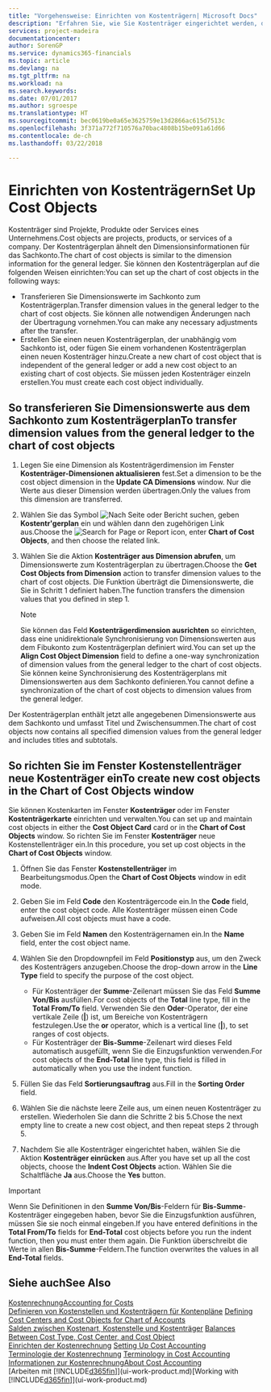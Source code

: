 ```yaml
---
title: "Vorgehensweise: Einrichten von Kostenträgern| Microsoft Docs"
description: "Erfahren Sie, wie Sie Kostenträger eingerichtet werden, die gleich sind wie Dimensionen im Fibuposten."
services: project-madeira
documentationcenter: 
author: SorenGP
ms.service: dynamics365-financials
ms.topic: article
ms.devlang: na
ms.tgt_pltfrm: na
ms.workload: na
ms.search.keywords: 
ms.date: 07/01/2017
ms.author: sgroespe
ms.translationtype: HT
ms.sourcegitcommit: bec0619be0a65e3625759e13d2866ac615d7513c
ms.openlocfilehash: 3f371a772f710576a70bac4808b15be091a61d66
ms.contentlocale: de-ch
ms.lasthandoff: 03/22/2018

---
```

# <a name="set-up-cost-objects"></a><span data-ttu-id="24606-103">Einrichten von Kostenträgern</span><span class="sxs-lookup"><span data-stu-id="24606-103">Set Up Cost Objects</span></span>
<span data-ttu-id="24606-104">Kostenträger sind Projekte, Produkte oder Services eines Unternehmens.</span><span class="sxs-lookup"><span data-stu-id="24606-104">Cost objects are projects, products, or services of a company.</span></span> <span data-ttu-id="24606-105">Der Kostenträgerplan ähnelt den Dimensionsinformationen für das Sachkonto.</span><span class="sxs-lookup"><span data-stu-id="24606-105">The chart of cost objects is similar to the dimension information for the general ledger.</span></span> <span data-ttu-id="24606-106">Sie können den Kostenträgerplan auf die folgenden Weisen einrichten:</span><span class="sxs-lookup"><span data-stu-id="24606-106">You can set up the chart of cost objects in the following ways:</span></span>  

* <span data-ttu-id="24606-107">Transferieren Sie Dimensionswerte im Sachkonto zum Kostenträgerplan.</span><span class="sxs-lookup"><span data-stu-id="24606-107">Transfer dimension values in the general ledger to the chart of cost objects.</span></span> <span data-ttu-id="24606-108">Sie können alle notwendigen Änderungen nach der Übertragung vornehmen.</span><span class="sxs-lookup"><span data-stu-id="24606-108">You can make any necessary adjustments after the transfer.</span></span>  
* <span data-ttu-id="24606-109">Erstellen Sie einen neuen Kostenträgerplan, der unabhängig vom Sachkonto ist, oder fügen Sie einem vorhandenen Kostenträgerplan einen neuen Kostenträger hinzu.</span><span class="sxs-lookup"><span data-stu-id="24606-109">Create a new chart of cost object that is independent of the general ledger or add a new cost object to an existing chart of cost objects.</span></span> <span data-ttu-id="24606-110">Sie müssen jeden Kostenträger einzeln erstellen.</span><span class="sxs-lookup"><span data-stu-id="24606-110">You must create each cost object individually.</span></span>  

## <a name="to-transfer-dimension-values-from-the-general-ledger-to-the-chart-of-cost-objects"></a><span data-ttu-id="24606-111">So transferieren Sie Dimensionswerte aus dem Sachkonto zum Kostenträgerplan</span><span class="sxs-lookup"><span data-stu-id="24606-111">To transfer dimension values from the general ledger to the chart of cost objects</span></span>  
1.  <span data-ttu-id="24606-112">Legen Sie eine Dimension als Kostenträgerdimension im Fenster **Kostenträger-Dimensionen aktualisieren** fest.</span><span class="sxs-lookup"><span data-stu-id="24606-112">Set a dimension to be the cost object dimension in the **Update CA Dimensions** window.</span></span> <span data-ttu-id="24606-113">Nur die Werte aus dieser Dimension werden übertragen.</span><span class="sxs-lookup"><span data-stu-id="24606-113">Only the values from this dimension are transferred.</span></span>  
2.  <span data-ttu-id="24606-114">Wählen Sie das Symbol ![Nach Seite oder Bericht suchen](media/ui-search/search_small.png "Symbol Nach Seite oder Bericht suchen"), geben **Kostentr'gerplan** ein und wählen dann den zugehörigen Link aus.</span><span class="sxs-lookup"><span data-stu-id="24606-114">Choose the ![Search for Page or Report](media/ui-search/search_small.png "Search for Page or Report icon") icon, enter **Chart of Cost Objects**, and then choose the related link.</span></span>  
3.  <span data-ttu-id="24606-115">Wählen Sie die Aktion **Kostenträger aus Dimension abrufen**, um Dimensionswerte zum Kostenträgerplan zu übertragen.</span><span class="sxs-lookup"><span data-stu-id="24606-115">Choose the **Get Cost Objects from Dimension** action to transfer dimension values to the chart of cost objects.</span></span> <span data-ttu-id="24606-116">Die Funktion überträgt die Dimensionswerte, die Sie in Schritt 1 definiert haben.</span><span class="sxs-lookup"><span data-stu-id="24606-116">The function transfers the dimension values that you defined in step 1.</span></span>  

    > [!NOTE]  
    >  <span data-ttu-id="24606-117">Sie können das Feld **Kostenträgerdimension ausrichten** so einrichten, dass eine unidirektionale Synchronisierung von Dimensionswerten aus dem Fibukonto zum Kostenträgerplan definiert wird.</span><span class="sxs-lookup"><span data-stu-id="24606-117">You can set up the **Align Cost Object Dimension**  field to define a one-way synchronization of dimension values from the general ledger to the chart of cost objects.</span></span> <span data-ttu-id="24606-118">Sie können keine Synchronisierung des Kostenträgerplans mit Dimensionswerten aus dem Sachkonto definieren.</span><span class="sxs-lookup"><span data-stu-id="24606-118">You cannot define a synchronization of the chart of cost objects to dimension values from the general ledger.</span></span>  

<span data-ttu-id="24606-119">Der Kostenträgerplan enthält jetzt alle angegebenen Dimensionswerte aus dem Sachkonto und umfasst Titel und Zwischensummen.</span><span class="sxs-lookup"><span data-stu-id="24606-119">The chart of cost objects now contains all specified dimension values from the general ledger and includes titles and subtotals.</span></span>  

## <a name="to-create-new-cost-objects-in-the-chart-of-cost-objects-window"></a><span data-ttu-id="24606-120">So richten Sie im Fenster Kostenstellenträger neue Kostenträger ein</span><span class="sxs-lookup"><span data-stu-id="24606-120">To create new cost objects in the Chart of Cost Objects window</span></span>  
<span data-ttu-id="24606-121">Sie können Kostenkarten im Fenster **Kostenträger** oder im Fenster **Kostenträgerkarte** einrichten und verwalten.</span><span class="sxs-lookup"><span data-stu-id="24606-121">You can set up and maintain cost objects in either the **Cost Object Card** card or in the **Chart of Cost Objects** window.</span></span> <span data-ttu-id="24606-122">So richten Sie im Fenster **Kostenträger** neue Kostenstellenträger ein.</span><span class="sxs-lookup"><span data-stu-id="24606-122">In this procedure, you set up cost objects in the **Chart of Cost Objects** window.</span></span>  

1.  <span data-ttu-id="24606-123">Öffnen Sie das Fenster **Kostenstellenträger** im Bearbeitungsmodus.</span><span class="sxs-lookup"><span data-stu-id="24606-123">Open the **Chart of Cost Objects** window in edit mode.</span></span>  
2.  <span data-ttu-id="24606-124">Geben Sie im Feld **Code** den Kostenträgercode ein.</span><span class="sxs-lookup"><span data-stu-id="24606-124">In the **Code** field, enter the cost object code.</span></span> <span data-ttu-id="24606-125">Alle Kostenträger müssen einen Code aufweisen.</span><span class="sxs-lookup"><span data-stu-id="24606-125">All cost objects must have a code.</span></span>  
3.  <span data-ttu-id="24606-126">Geben Sie im Feld **Namen** den Kostenträgernamen ein.</span><span class="sxs-lookup"><span data-stu-id="24606-126">In the **Name** field, enter the cost object name.</span></span>  
4.  <span data-ttu-id="24606-127">Wählen Sie den Dropdownpfeil im Feld **Positionstyp** aus, um den Zweck des Kostenträgers anzugeben.</span><span class="sxs-lookup"><span data-stu-id="24606-127">Choose the drop-down arrow in the **Line Type** field to specify the purpose of the cost object.</span></span>  

    * <span data-ttu-id="24606-128">Für Kostenträger der **Summe**-Zeilenart müssen Sie das Feld **Summe Von/Bis** ausfüllen.</span><span class="sxs-lookup"><span data-stu-id="24606-128">For cost objects of the **Total** line type, fill in the **Total From/To** field.</span></span> <span data-ttu-id="24606-129">Verwenden Sie den **Oder**-Operator, der eine vertikale Zeile (**&#124;**) ist, um Bereiche von Kostenträgern festzulegen.</span><span class="sxs-lookup"><span data-stu-id="24606-129">Use the **or** operator, which is a vertical line (**&#124;**), to set ranges of cost objects.</span></span>  
    * <span data-ttu-id="24606-130">Für Kostenträger der **Bis-Summe**-Zeilenart wird dieses Feld automatisch ausgefüllt, wenn Sie die Einzugsfunktion verwenden.</span><span class="sxs-lookup"><span data-stu-id="24606-130">For cost objects of the **End-Total** line type, this field is filled in automatically when you use  the indent function.</span></span>  
5.  <span data-ttu-id="24606-131">Füllen Sie das Feld **Sortierungsauftrag** aus.</span><span class="sxs-lookup"><span data-stu-id="24606-131">Fill in the **Sorting Order** field.</span></span>  
6.  <span data-ttu-id="24606-132">Wählen Sie die nächste leere Zeile aus, um einen neuen Kostenträger zu erstellen. Wiederholen Sie dann die Schritte 2 bis 5.</span><span class="sxs-lookup"><span data-stu-id="24606-132">Chose the next empty line to create a new cost object, and then repeat steps 2 through 5.</span></span>  
7.  <span data-ttu-id="24606-133">Nachdem Sie alle Kostenträger eingerichtet haben, wählen Sie die Aktion **Kostenträger einrücken** aus.</span><span class="sxs-lookup"><span data-stu-id="24606-133">After you have set up all the cost objects, choose the **Indent Cost Objects** action.</span></span> <span data-ttu-id="24606-134">Wählen Sie die Schaltfläche **Ja** aus.</span><span class="sxs-lookup"><span data-stu-id="24606-134">Choose the **Yes** button.</span></span>  

> [!IMPORTANT]  
>  <span data-ttu-id="24606-135">Wenn Sie Definitionen in den **Summe Von/Bis**-Feldern für **Bis-Summe**-Kostenträger eingegeben haben, bevor Sie die Einzugsfunktion ausführen, müssen Sie sie noch einmal eingeben.</span><span class="sxs-lookup"><span data-stu-id="24606-135">If you have entered definitions in the **Total From/To** fields for **End-Total** cost objects before you run the indent function, then you must enter them again.</span></span> <span data-ttu-id="24606-136">Die Funktion überschreibt die Werte in allen **Bis-Summe**-Feldern.</span><span class="sxs-lookup"><span data-stu-id="24606-136">The function overwrites the values in all **End-Total** fields.</span></span>  

## <a name="see-also"></a><span data-ttu-id="24606-137">Siehe auch</span><span class="sxs-lookup"><span data-stu-id="24606-137">See Also</span></span>  
[<span data-ttu-id="24606-138">Kostenrechnung</span><span class="sxs-lookup"><span data-stu-id="24606-138">Accounting for Costs</span></span>](finance-manage-cost-accounting.md)  
<span data-ttu-id="24606-139">[Definieren von Kostenstellen und Kostenträgern für Kontenpläne](finance-defining-cost-centers-and-cost-objects-for-chart-of-accounts.md) </span><span class="sxs-lookup"><span data-stu-id="24606-139">[Defining Cost Centers and Cost Objects for Chart of Accounts](finance-defining-cost-centers-and-cost-objects-for-chart-of-accounts.md) </span></span>  
<span data-ttu-id="24606-140">[Salden zwischen Kostenart, Kostenstelle und Kostenträger](finance-balances-between-cost-type-cost-center-and-cost-object.md) </span><span class="sxs-lookup"><span data-stu-id="24606-140">[Balances Between Cost Type, Cost Center, and Cost Object](finance-balances-between-cost-type-cost-center-and-cost-object.md) </span></span>  
<span data-ttu-id="24606-141">[Einrichten der Kostenrechnung](finance-set-up-cost-accounting.md) </span><span class="sxs-lookup"><span data-stu-id="24606-141">[Setting Up Cost Accounting](finance-set-up-cost-accounting.md) </span></span>  
<span data-ttu-id="24606-142">[Terminologie der Kostenrechnung](finance-terminology-in-cost-accounting.md) </span><span class="sxs-lookup"><span data-stu-id="24606-142">[Terminology in Cost Accounting](finance-terminology-in-cost-accounting.md) </span></span>  
[<span data-ttu-id="24606-143">Informationen zur Kostenrechnung</span><span class="sxs-lookup"><span data-stu-id="24606-143">About Cost Accounting</span></span>](finance-about-cost-accounting.md)  
<span data-ttu-id="24606-144">[Arbeiten mit [!INCLUDE[d365fin](includes/d365fin_md.md)]](ui-work-product.md)</span><span class="sxs-lookup"><span data-stu-id="24606-144">[Working with [!INCLUDE[d365fin](includes/d365fin_md.md)]](ui-work-product.md)</span></span>

